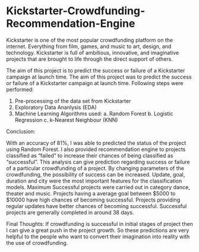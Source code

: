 # Kickstarter-Crowdfunding-Recommendation-Engine
Kickstarter is one of the most popular crowdfunding platform on the internet. Everything from film, games, and music to art, design, and technology. Kickstarter is full of ambitious, innovative, and imaginative projects that are brought to life through the direct support of others.

The aim of this project is to predict the success or failure of a Kickstarter campaign at launch time. The aim of this project was to predict the success or failure of a Kickstarter campaign at launch time. Following steps were performed:

1. Pre-processing of the data set from Kickstarter
2. Exploratory Data Ananlysis (EDA)
3. Machine Learning Algorithms used: 
    a. Random Forest 
    b. Logistic Regression 
    c. k-Nearest Neighbour (KNN)
    
    

Conclusion: 

With an accuracy of 81%, I was able to predicted the status of the project using Random Forest. I also provided recommendation engine to projects classified as “failed” to increase their chances of being classified as “successful”. This analysis can give prediction regarding success or failure of a particular crowdfunding of a project. By changing parameters of the crowdfunding, the possibility of success can be increased. Update, goal, duration and city were the most important features for the classification models. Maximum Successful projects were carried out in category dance, theater and music. Projects having a average goal between $5000 to $10000 have high chances of becoming successful. Projects providing regular updates have better chances of becoming successful. Successful projects are generally completed in around 38 days.

Final Thoughts: If crowdfunding is successful in initial stages of project then I can give a great push in the project growth. So these predictions are very helpful to the people who want to convert their imagination into reality with the use of crowdfunding.
